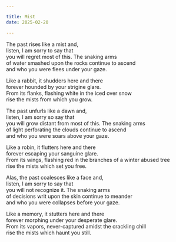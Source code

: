 ```yaml
---

title: Mist
date: 2025-02-20

---
```


The past rises like a mist and,</br>
listen, I am sorry to say that</br>
you will regret most of this. The snaking arms</br>
of water smashed upon the rocks continue to ascend</br>
and who you were flees under your gaze.</br>

Like a rabbit, it shudders here and there</br>
forever hounded by your strigine glare.</br>
From its flanks, flashing white in the iced over snow</br>
rise the mists from which you grow.</br>

The past unfurls like a dawn and,</br>
listen, I am sorry so say that</br>
you will grow distant from most of this. The snaking arms</br>
of light perforating the clouds continue to ascend</br>
and who you were soars above your gaze.</br>

Like a robin, it flutters here and there</br>
forever escaping your sanguine glare.</br>
From its wings, flashing red in the branches of a winter abused tree</br>
rise the mists which set you free.</br>

Alas, the past coalesces like a face and,</br>
listen, I am sorry to say that</br>
you will not recognize it. The snaking arms</br>
of decisions writ upon the skin continue to meander</br>
and who you were collapses before your gaze.</br>

Like a memory, it stutters here and there</br>
forever morphing under your desperate glare.</br>
From its vapors, never-captured amidst the crackling chill</br>
rise the mists which haunt you still.</br>